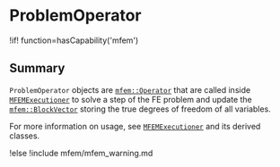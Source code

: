 # ProblemOperator

!if! function=hasCapability('mfem')

## Summary

`ProblemOperator` objects are
[`mfem::Operator`](https://docs.mfem.org/html/classmfem_1_1Operator.html) that are called inside
[`MFEMExecutioner`](MFEMExecutioner.md) to solve a step of the FE problem and update the
[`mfem::BlockVector`](https://docs.mfem.org/html/classmfem_1_1BlockVector.html) storing the true
degrees of freedom of all variables.

For more information on usage, see [`MFEMExecutioner`](MFEMExecutioner.md) and its derived classes.

!else
!include mfem/mfem_warning.md
